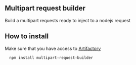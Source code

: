 ## Multipart request builder

Build a multipart requests ready to inject to a nodejs request


## How to install

Make sure that you have access to [Artifactory][1]

```console
  npm install multipart-request-builder
```

[1]: https://axags.jfrog.io/axags/api/npm/virtual-bcn-node/

